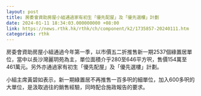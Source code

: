 ```yaml
---
layout: post
title: 房委會資助房屋小組通過家有初生「優先配屋」及「優先選樓」計劃
date: 2024-01-11 18:34:03.000000000 +08:00
link: https://news.rthk.hk/rthk/ch/component/k2/1735857-20240111.htm
categories: rthk
---
```


房委會資助房屋小組通過今年第一季，以市價五二折推售新一期2537個綠置居單位，當中以長沙灣麗玥苑為主，單位面積介乎280至646平方呎，售價154萬至461萬元。另外亦通過家有初生「優先配屋」及「優先選樓」計劃。

小組主席黃碧如表示，新一期綠置居不再推售一百多呎的細單位，加入600多呎的大單位，是汲取過往的銷售經驗，同時配合施政報告的要求。
